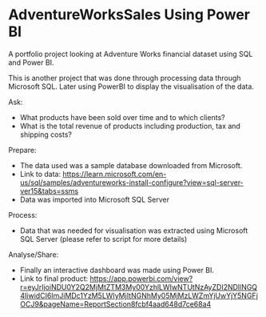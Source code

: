 # AdventureWorksSales Using Power BI

A portfolio project looking at Adventure Works financial dataset using SQL and Power BI. 

This is another project that was done through processing data through Microsoft SQL. Later using PowerBI to display the visualisation of the data. 

Ask: 
 - What products have been sold over time and to which clients? 
 - What is the total revenue of products including production, tax and shipping costs?
 
 
Prepare:
- The data used was a sample database downloaded from Microsoft. 
- Link to data: https://learn.microsoft.com/en-us/sql/samples/adventureworks-install-configure?view=sql-server-ver15&tabs=ssms
-	Data was imported into Microsoft SQL Server


Process:
-	Data that was needed for visualisation was extracted using Microsoft SQL Server (please refer to script for more details)


Analyse/Share:
- Finally an interactive dashboard was made using Power BI.
- Link to final product: https://app.powerbi.com/view?r=eyJrIjoiNDU0Y2Q2MjMtZTM3My00YzhlLWIwNTUtNzAyZDI2NDllNGQ4IiwidCI6ImJiMDc1YzM5LWIyMjItNGNhMy05MjMzLWZmYjUwYjY5NGFjOCJ9&pageName=ReportSection8fcbf4aad648d7ce68a4
